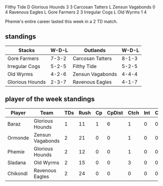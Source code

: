 Filthy Tide D Glorious Hounds 3 3
Carcosan Tatters L Zensun Vagabonds 0 4
Ravenous Eagles L Gore Farmers 2 3
Irregular Cogs L Old Wyrms 1 4

Phemie's entire career lasted this week in a 2 TD match.

## standings

| Stacks | W-D-L | Outlands | W-D-L |
|-------|-----|--|--|
| Gore Farmers | 7-3-2 | Carcosan Tatters | 8-1-3 |
| Irregular Cogs | 5-2-5 | Filthy Tide | 5-2-5 |
| Old Wyrms | 4-2-6 | Zensun Vagabonds | 4-4-4 |
| Glorious Hounds | 2-3-7 | Ravenous Eagles | 4-1-7 |

## player of the week standings

| Player            | Team             | TDs  | Rush | Cp   | CpDist | Ctch | Int | Cas  | Blck | Sck | MVP | SPP  |
|-------------------|------------------|------|------|------|----------|---------|---|---|--------|-------|------|------|
| Baraz             | Glorious Hounds  |     1 |   11 |    1 |        6 |      1 |     0 |    0 |      3 |     1 |    1 |    9 |
| Ormonde           | Zensun Vagabonds |     2 |   21 |    0 |        0 |      1 |     0 |    0 |      4 |     1 |    0 |    6 |
| Phemie            | Glorious Hounds  |     2 |   12 |    0 |        0 |      1 |     0 |    0 |      1 |     0 |    0 |    6 |
| Sladana           | Old Wyrms        |     2 |   15 |    0 |        0 |      3 |     0 |    0 |      0 |     0 |    0 |    6 |
| Chikondi           | Ravenous Eagles  |     2 |   24 |    0 |        0 |      0 |     0 |    0 |      5 |     1 |    0 |    6 |
